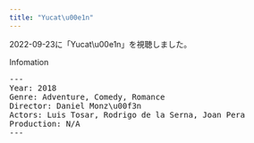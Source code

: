 ```yaml
---
title: "Yucat\u00e1n"
---
```

2022-09-23に「Yucat\u00e1n」を視聴しました。

Infomation
<pre>
---
Year: 2018
Genre: Adventure, Comedy, Romance
Director: Daniel Monz\u00f3n
Actors: Luis Tosar, Rodrigo de la Serna, Joan Pera
Production: N/A
---
</pre>
